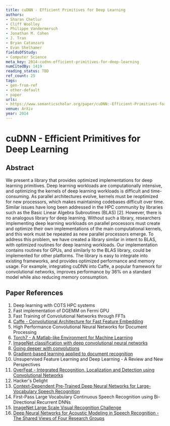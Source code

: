 ```yaml
---
title: cuDNN - Efficient Primitives for Deep Learning
authors:
- Sharan Chetlur
- Cliff Woolley
- Philippe Vandermersch
- Jonathan M. Cohen
- J. Tran
- Bryan Catanzaro
- Evan Shelhamer
fieldsOfStudy:
- Computer Science
meta_key: 2014-cudnn-efficient-primitives-for-deep-learning
numCitedBy: 1419
reading_status: TBD
ref_count: 25
tags:
- gen-from-ref
- other-default
- paper
urls:
- https://www.semanticscholar.org/paper/cuDNN:-Efficient-Primitives-for-Deep-Learning-Chetlur-Woolley/31c36d445367ba204244bb74893c5654e31c3869?sort=total-citations
venue: ArXiv
year: 2014
---
```


# cuDNN - Efficient Primitives for Deep Learning

## Abstract

We present a library that provides optimized implementations for deep learning primitives. Deep learning workloads are computationally intensive, and optimizing the kernels of deep learning workloads is difficult and time-consuming. As parallel architectures evolve, kernels must be reoptimized for new processors, which makes maintaining codebases difficult over time. Similar issues have long been addressed in the HPC community by libraries such as the Basic Linear Algebra Subroutines (BLAS) [2]. However, there is no analogous library for deep learning. Without such a library, researchers implementing deep learning workloads on parallel processors must create and optimize their own implementations of the main computational kernels, and this work must be repeated as new parallel processors emerge. To address this problem, we have created a library similar in intent to BLAS, with optimized routines for deep learning workloads. Our implementation contains routines for GPUs, and similarly to the BLAS library, could be implemented for other platforms. The library is easy to integrate into existing frameworks, and provides optimized performance and memory usage. For example, integrating cuDNN into Caffe, a popular framework for convolutional networks, improves performance by 36% on a standard model while also reducing memory consumption.

## Paper References

1. Deep learning with COTS HPC systems
2. Fast implementation of DGEMM on Fermi GPU
3. Fast Training of Convolutional Networks through FFTs
4. [Caffe - Convolutional Architecture for Fast Feature Embedding](2014-caffe-convolutional-architecture-for-fast-feature-embedding.md)
5. High Performance Convolutional Neural Networks for Document Processing
6. [Torch7 - A Matlab-like Environment for Machine Learning](2011-torch7-a-matlab-like-environment-for-machine-learning.md)
7. [ImageNet classification with deep convolutional neural networks](2012-imagenet-classification-with-deep-convolutional-neural-networks.md)
8. [Going deeper with convolutions](2015-going-deeper-with-convolutions.md)
9. [Gradient-based learning applied to document recognition](1998-gradient-based-learning-applied-to-document-recognition.md)
10. Unsupervised Feature Learning and Deep Learning - A Review and New Perspectives
11. [OverFeat - Integrated Recognition, Localization and Detection using Convolutional Networks](2014-overfeat-integrated-recognition-localization-and-detection-using-convolutional-networks.md)
12. Hacker's Delight
13. [Context-Dependent Pre-Trained Deep Neural Networks for Large-Vocabulary Speech Recognition](2012-context-dependent-pre-trained-deep-neural-networks-for-large-vocabulary-speech-recognition.md)
14. First-Pass Large Vocabulary Continuous Speech Recognition using Bi-Directional Recurrent DNNs
15. [ImageNet Large Scale Visual Recognition Challenge](2015-imagenet-large-scale-visual-recognition-challenge.md)
16. [Deep Neural Networks for Acoustic Modeling in Speech Recognition - The Shared Views of Four Research Groups](2012-deep-neural-networks-for-acoustic-modeling-in-speech-recognition-the-shared-views-of-four-research-groups.md)
